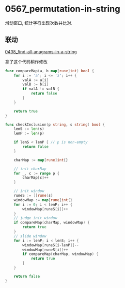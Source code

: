# 0567_permutation-in-string

滑动窗口, 统计字符出现次数并比对.

## 联动

[0438_find-all-anagrams-in-a-string](../0438_find-all-anagrams-in-a-string)

拿了这个代码稍作修改

```go
func compareMap(a, b map[rune]int) bool {
	for i := 'a'; i <= 'z'; i++ {
		valA := a[i]
		valB := b[i]
		if valA != valB {
			return false
		}
	}

	return true
}

func checkInclusion(p string, s string) bool {
	lenS := len(s)
	lenP := len(p)

	if lenS < lenP { // p is non-empty
		return false
	}

	charMap := map[rune]int{}

	// init charMap
	for _, c := range p {
		charMap[c]++
	}

	// init window
	runeS := []rune(s)
	windowMap := map[rune]int{}
	for i := 0; i < lenP; i++ {
		windowMap[runeS[i]]++
	}
	// judge init window
	if compareMap(charMap, windowMap) {
		return true
	}
	// slide window
	for i := lenP; i < lenS; i++ {
		windowMap[runeS[i-lenP]]--
		windowMap[runeS[i]]++
		if compareMap(charMap, windowMap) {
			return true
		}
	}

	return false
}
```
